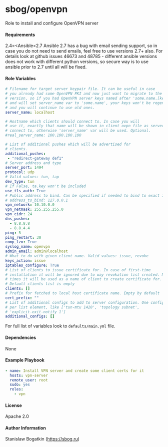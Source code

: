 sbog/openvpn
============

Role to install and configure OpenVPN server

#### Requirements

2.4=<Ansible<2.7
Ansible 2.7 has a bug with email sending support, so in case you do not need
to send emails, feel free to use versions 2.7+ also. For details look at
github issues 46673 and 48785 - different ansible versions does not work with
different python versions, so secure way is to use ansible prior to 2.7 until
all will be fixed.

#### Role Variables

```yaml
# Filename for target server keypair file. It can be useful in case
# you already had some OpenVPN PKI and now just want to migrate to the new
# version, so if you had OpenVPN server keys named after 'some.name.[key,crt]'
# and will set server_name var to 'some.name', your keys won't be regenerated
# and you will continue to use old ones.
server_name: localhost

# Hostname which clients should connect to. In case you will
# use it, exactly that name will be shown in client ovpn file as server to
# connect to, otherwise 'server_name' var will be used. Optional.
#real_server_name: 100.100.100.100

# List of additional pushes which will be advertised for
# clients.
additional_pushes:
 - "redirect-gateway def1"
# Server address and type
server_port: 1494
protocol: udp
# Valid values: tun, tap
dev_type: tun
# If False, ta.key won't be included
use_tls_auth: True
# Public address to bind. Can be specified if needed to bind to exact intervace
# address_to_bind: 127.0.0.1
vpn_network: 10.10.0.0
vpn_netmask: 255.255.255.0
vpn_cidr: 24
dns_pushes:
  - 8.8.8.8
  - 8.8.4.4
ping: 5
ping_restart: 30
comp_lzo: True
syslog_name: openvpn
admin_email: admin@localhost
# What to do with given client name. Valid values: issue, revoke
keys_action: issue
iptables_configure: True
# List of clients to issue certificate for. In case of first-time
# installation it will be ignored due to way revokation list created. Next
# times it will be used as a name of client to create certificate for.
# Default clients list is empty
clients: []
# Prefix for fetched to local host certificate name. Empty by default
cert_prefix: ""
# List of additional configs to add to server configuration. One config line
# per list element, like ['tun-mtu 1420', 'topology subnet',
# 'explicit-exit-notify 1']
additional_configs: []
```

For full list of variables look to `defaults/main.yml` file.

#### Dependencies

None

#### Example Playbook

```yaml
- name: Install VPN server and create some client certs for it
  hosts: vpn-server
  remote_user: root
  sudo: yes
  roles:
    - vpn
```

#### License

Apache 2.0

#### Author Information

Stanislaw Bogatkin (https://sbog.ru)
